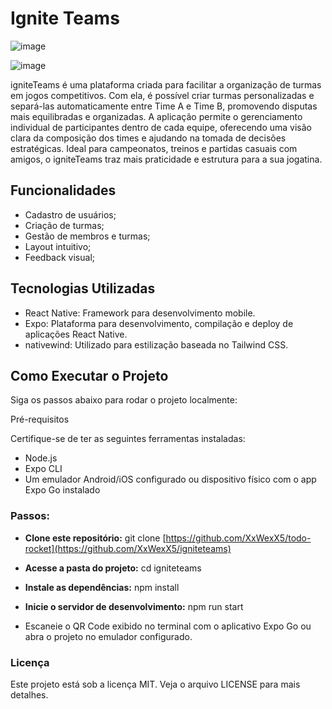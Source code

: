 # Ignite Teams

![image](https://github.com/user-attachments/assets/91229318-9905-4aa6-b98d-7e37bac0b2b1)

![image](https://github.com/user-attachments/assets/9b46c9fa-9a0b-4638-ae8e-32a0cad087ac)


igniteTeams é uma plataforma criada para facilitar a organização de turmas em jogos competitivos. Com ela, é possível criar turmas personalizadas e separá-las automaticamente entre Time A e Time B, promovendo disputas mais equilibradas e organizadas. A aplicação permite o gerenciamento individual de participantes dentro de cada equipe, oferecendo uma visão clara da composição dos times e ajudando na tomada de decisões estratégicas. Ideal para campeonatos, treinos e partidas casuais com amigos, o igniteTeams traz mais praticidade e estrutura para a sua jogatina.

## Funcionalidades

- Cadastro de usuários;
- Criação de turmas;
- Gestão de membros e turmas;
- Layout intuitivo;
- Feedback visual;

## Tecnologias Utilizadas

- React Native: Framework para desenvolvimento mobile.
- Expo: Plataforma para desenvolvimento, compilação e deploy de aplicações React Native.
- nativewind: Utilizado para estilização baseada no Tailwind CSS.

## Como Executar o Projeto

Siga os passos abaixo para rodar o projeto localmente:

Pré-requisitos

Certifique-se de ter as seguintes ferramentas instaladas:

- Node.js
- Expo CLI
- Um emulador Android/iOS configurado ou dispositivo físico com o app Expo Go instalado

### Passos:

- **Clone este repositório:**
git clone [https://github.com/XxWexX5/todo-rocket](https://github.com/XxWexX5/igniteteams)

- **Acesse a pasta do projeto:**
cd igniteteams

- **Instale as dependências:**
npm install

- **Inicie o servidor de desenvolvimento:**
npm run start

- Escaneie o QR Code exibido no terminal com o aplicativo Expo Go ou abra o projeto no emulador configurado.

### Licença

Este projeto está sob a licença MIT. Veja o arquivo LICENSE para mais detalhes.
